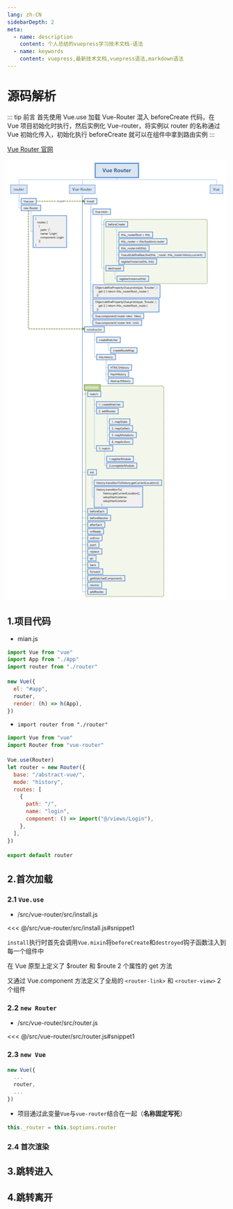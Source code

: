 ```yaml
---
lang: zh-CN
sidebarDepth: 2
meta:
  - name: description
    content: 个人总结的vuepress学习技术文档-语法
  - name: keywords
    content: vuepress,最新技术文档,vuepress语法,markdown语法
---
```


# 源码解析

::: tip 前言
首先使用 Vue.use 加载 Vue-Router 混入 beforeCreate 代码，在 Vue 项目初始化时执行，然后实例化 Vue-router，将实例以 router 的名称通过 Vue 初始化传入，初始化执行 beforeCreate 就可以在组件中拿到路由实例
:::

[Vue Router 官网](https://router.vuejs.org/zh/)

![](./VueRouter.png)

## 1.项目代码

- mian.js

```js
import Vue from "vue"
import App from "./App"
import router from "./router"

new Vue({
  el: "#app",
  router,
  render: (h) => h(App),
})
```

- `import router from "./router"`

```js
import Vue from "vue"
import Router from "vue-router"

Vue.use(Router)
let router = new Router({
  base: "/abstract-vue/",
  mode: "history",
  routes: [
    {
      path: "/",
      name: "login",
      component: () => import("@/views/Login"),
    },
  ],
})

export default router
```

## 2.首次加载

### 2.1 `Vue.use`

- /src/vue-router/src/install.js

<<< @/src/vue-router/src/install.js#snippet1

`install`执行时首先会调用`Vue.mixin`将`beforeCreate`和`destroyed`钩子函数注入到每一个组件中

在 Vue 原型上定义了 $router 和 $route 2 个属性的 get ⽅法

⼜通过 Vue.component ⽅法定义了全局的 `<router-link>` 和 `<router-view>` 2 个组件

### 2.2 `new Router`

- /src/vue-router/src/router.js

<<< @/src/vue-router/src/router.js#snippet1

### 2.3 `new Vue`

```js
new Vue({
  ...
  router,
  ...
})
```

- 项目通过此变量`Vue`与`vue-router`结合在一起（**名称固定写死**）

```js
this._router = this.$options.router
```

### 2.4 首次渲染

## 3.跳转进入

## 4.跳转离开
